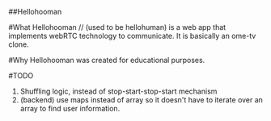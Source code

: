 ##Hellohooman

#What
Hellohooman // (used to be hellohuman) is a web app that implements webRTC technology to communicate.
It is basically an ome-tv clone.

#Why
Hellohooman was created for educational purposes.

#TODO
1. Shuffling logic, instead of stop-start-stop-start mechanism
2. (backend) use maps instead of array so it doesn't have to iterate over an array to find user information.